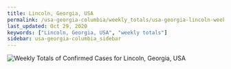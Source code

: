```yaml
---
title: Lincoln, Georgia, USA
permalink: /usa-georgia-columbia/weekly_totals/usa-georgia-lincoln-weekly_totals.html
last_updated: Oct 29, 2020
keywords: ["Lincoln, Georgia, USA", "weekly totals"]
sidebar: usa-georgia-columbia_sidebar
---
```


![Weekly Totals of Confirmed Cases for Lincoln, Georgia, USA](/covid_tracker/images/graphs/usa-georgia-lincoln-weekly_totals_graph.png)
